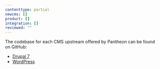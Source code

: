 ```yaml
---
contenttype: partial
newcms: []
product: []
integration: []
reviewed: ""
---
```


The codebase for each CMS upstream offered by Pantheon can be found on GitHub:

 - [Drupal 7](https://github.com/pantheon-systems/drops-7)
 - [WordPress](https://github.com/pantheon-systems/wordpress)
